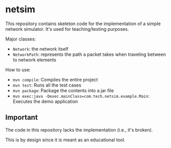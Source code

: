 # netsim

This repository contains skeleton code for the implementation of a simple network simulator. 
It's used for teaching/testing purposes.

Major classes:
  - ``Network``: the network itself
  - ``NetworkPath``: represents the path a packet takes when traveling between to network elements

How to use:
  - ``mvn compile``: Compiles the entire project
  - ``mvn test``: Runs all the test cases
  - ``mvn package``: Package the contents into a jar file
  - ``mvn exec:java -Dexec.mainClass=com.tech.netsim.example.Main``: Executes the demo application

## Important

The code in this repository lacks the implementation (i.e., it's broken). 

This is by design since it is meant as an educational tool.
